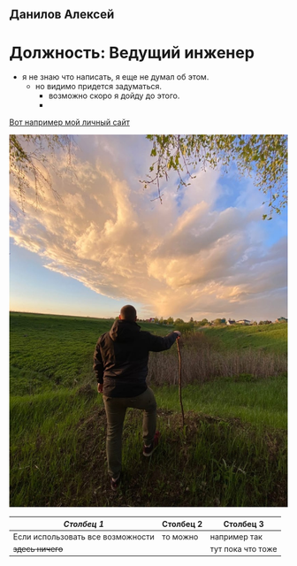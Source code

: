 ## Данилов Алексей

# Должность: Ведущий инженер

- я не знаю что написать, я еще не думал об этом.
    - но видимо придется задуматься.
        - возможно скоро я дойду до этого.
        - 
[Вот например мой личный сайт](https://aleksey8205.github.io/Misbroiler/ "Сайт на доработке")

![Фото](https://github.com/Aleksey8205/Git-ME/blob/main/me.jpg)

|***Столбец 1***|__Столбец 2__|__Столбец 3__|
|-|--------|---|
|Если использовать все возможности|то можно|например так|
|~~здесь ничего~~| |тут пока что тоже|